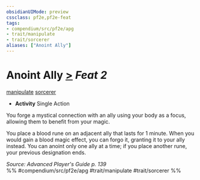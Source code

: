 ```yaml
---
obsidianUIMode: preview
cssclass: pf2e,pf2e-feat
tags:
- compendium/src/pf2e/apg
- trait/manipulate
- trait/sorcerer
aliases: ["Anoint Ally"]
---
```

# Anoint Ally  [>](../../rules/core-rulebook/chapter-9-playing-the-game.md#Actions "Single Action") *Feat 2*  
[manipulate](../../rules/traits/manipulate.md)  [sorcerer](../../rules/traits/sorcerer.md)  

- **Activity** Single Action

You forge a mystical connection with an ally using your body as a focus, allowing them to benefit from your magic.

You place a blood rune on an adjacent ally that lasts for 1 minute. When you would gain a blood magic effect, you can forgo it, granting it to your ally instead. You can anoint only one ally at a time; if you place another rune, your previous designation ends.

*Source: Advanced Player's Guide p. 139*  
%% #compendium/src/pf2e/apg #trait/manipulate #trait/sorcerer %%
